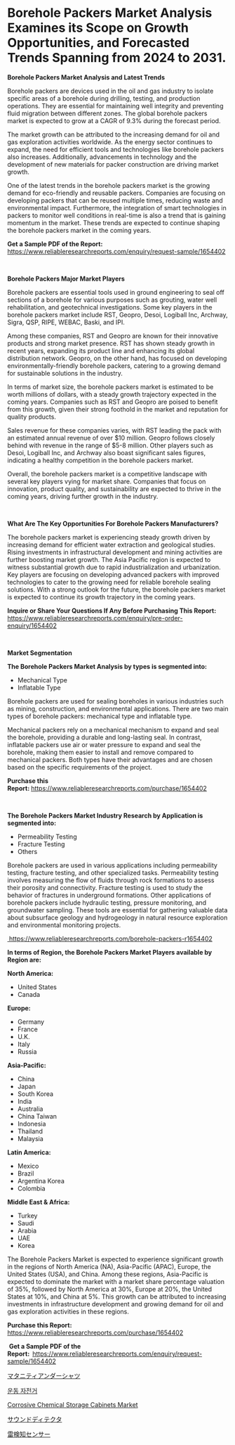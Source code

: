 <p><h1>Borehole Packers Market Analysis Examines its Scope on Growth Opportunities, and Forecasted Trends Spanning from 2024 to 2031.</h1></p><p><strong>Borehole Packers Market Analysis and Latest Trends</strong></p>
<p><p>Borehole packers are devices used in the oil and gas industry to isolate specific areas of a borehole during drilling, testing, and production operations. They are essential for maintaining well integrity and preventing fluid migration between different zones. The global borehole packers market is expected to grow at a CAGR of 9.3% during the forecast period. </p><p>The market growth can be attributed to the increasing demand for oil and gas exploration activities worldwide. As the energy sector continues to expand, the need for efficient tools and technologies like borehole packers also increases. Additionally, advancements in technology and the development of new materials for packer construction are driving market growth.</p><p>One of the latest trends in the borehole packers market is the growing demand for eco-friendly and reusable packers. Companies are focusing on developing packers that can be reused multiple times, reducing waste and environmental impact. Furthermore, the integration of smart technologies in packers to monitor well conditions in real-time is also a trend that is gaining momentum in the market. These trends are expected to continue shaping the borehole packers market in the coming years.</p></p>
<p><strong>Get a Sample PDF of the Report:&nbsp;</strong> <a href="https://www.reliableresearchreports.com/enquiry/request-sample/1654402">https://www.reliableresearchreports.com/enquiry/request-sample/1654402</a></p>
<p>&nbsp;</p>
<p><strong>Borehole Packers Major Market Players</strong></p>
<p><p>Borehole packers are essential tools used in ground engineering to seal off sections of a borehole for various purposes such as grouting, water well rehabilitation, and geotechnical investigations. Some key players in the borehole packers market include RST, Geopro, Desoi, Logiball Inc, Archway, Sigra, QSP, RIPE, WEBAC, Baski, and IPI.</p><p>Among these companies, RST and Geopro are known for their innovative products and strong market presence. RST has shown steady growth in recent years, expanding its product line and enhancing its global distribution network. Geopro, on the other hand, has focused on developing environmentally-friendly borehole packers, catering to a growing demand for sustainable solutions in the industry.</p><p>In terms of market size, the borehole packers market is estimated to be worth millions of dollars, with a steady growth trajectory expected in the coming years. Companies such as RST and Geopro are poised to benefit from this growth, given their strong foothold in the market and reputation for quality products.</p><p>Sales revenue for these companies varies, with RST leading the pack with an estimated annual revenue of over $10 million. Geopro follows closely behind with revenue in the range of $5-8 million. Other players such as Desoi, Logiball Inc, and Archway also boast significant sales figures, indicating a healthy competition in the borehole packers market.</p><p>Overall, the borehole packers market is a competitive landscape with several key players vying for market share. Companies that focus on innovation, product quality, and sustainability are expected to thrive in the coming years, driving further growth in the industry.</p></p>
<p>&nbsp;</p>
<p><strong>What Are The Key Opportunities For Borehole Packers Manufacturers?</strong></p>
<p><p>The borehole packers market is experiencing steady growth driven by increasing demand for efficient water extraction and geological studies. Rising investments in infrastructural development and mining activities are further boosting market growth. The Asia Pacific region is expected to witness substantial growth due to rapid industrialization and urbanization. Key players are focusing on developing advanced packers with improved technologies to cater to the growing need for reliable borehole sealing solutions. With a strong outlook for the future, the borehole packers market is expected to continue its growth trajectory in the coming years.</p></p>
<p><strong>Inquire or Share Your Questions If Any Before Purchasing This Report:</strong> <a href="https://www.reliableresearchreports.com/enquiry/pre-order-enquiry/1654402">https://www.reliableresearchreports.com/enquiry/pre-order-enquiry/1654402</a></p>
<p>&nbsp;</p>
<p><strong>Market Segmentation</strong></p>
<p><strong>The Borehole Packers Market Analysis by types is segmented into:</strong></p>
<p><ul><li>Mechanical Type</li><li>Inflatable Type</li></ul></p>
<p><p>Borehole packers are used for sealing boreholes in various industries such as mining, construction, and environmental applications. There are two main types of borehole packers: mechanical type and inflatable type. </p><p>Mechanical packers rely on a mechanical mechanism to expand and seal the borehole, providing a durable and long-lasting seal. In contrast, inflatable packers use air or water pressure to expand and seal the borehole, making them easier to install and remove compared to mechanical packers. Both types have their advantages and are chosen based on the specific requirements of the project.</p></p>
<p><strong>Purchase this Report:&nbsp;</strong><a href="https://www.reliableresearchreports.com/purchase/1654402">https://www.reliableresearchreports.com/purchase/1654402</a></p>
<p>&nbsp;</p>
<p><strong>The Borehole Packers Market Industry Research by Application is segmented into:</strong></p>
<p><ul><li>Permeability Testing</li><li>Fracture Testing</li><li>Others</li></ul></p>
<p><p>Borehole packers are used in various applications including permeability testing, fracture testing, and other specialized tasks. Permeability testing involves measuring the flow of fluids through rock formations to assess their porosity and connectivity. Fracture testing is used to study the behavior of fractures in underground formations. Other applications of borehole packers include hydraulic testing, pressure monitoring, and groundwater sampling. These tools are essential for gathering valuable data about subsurface geology and hydrogeology in natural resource exploration and environmental monitoring projects.</p></p>
<p><a href="https://www.reliableresearchreports.com/borehole-packers-r1654402">&nbsp;https://www.reliableresearchreports.com/borehole-packers-r1654402</a></p>
<p><strong>In terms of Region, the Borehole Packers Market Players available by Region are:</strong></p>
<p>
    <p> <strong> North America: </strong>
        <ul>
            <li>United States</li>
            <li>Canada</li>
        </ul>
        </p> 
    <p> <strong> Europe: </strong>
        <ul>
            <li>Germany</li>
            <li>France</li>
            <li>U.K.</li>
            <li>Italy</li>
            <li>Russia</li>
        </ul>
        </p> 
    <p> <strong> Asia-Pacific: </strong>
        <ul>
            <li>China</li>
            <li>Japan</li>
            <li>South Korea</li>
            <li>India</li>
            <li>Australia</li>
            <li>China Taiwan</li>
            <li>Indonesia</li>
            <li>Thailand</li>
            <li>Malaysia</li>
        </ul>
        </p> 
    <p> <strong> Latin America: </strong>
        <ul>
            <li>Mexico</li>
            <li>Brazil</li>
            <li>Argentina Korea</li>
            <li>Colombia</li>
        </ul>
        </p> 
    <p> <strong> Middle East & Africa: </strong>
        <ul>
            <li>Turkey</li>
            <li>Saudi</li>
            <li>Arabia</li>
            <li>UAE</li>
            <li>Korea</li>
        </ul>
    </p>
    </p>
<p><p>The Borehole Packers Market is expected to experience significant growth in the regions of North America (NA), Asia-Pacific (APAC), Europe, the United States (USA), and China. Among these regions, Asia-Pacific is expected to dominate the market with a market share percentage valuation of 35%, followed by North America at 30%, Europe at 20%, the United States at 10%, and China at 5%. This growth can be attributed to increasing investments in infrastructure development and growing demand for oil and gas exploration activities in these regions.</p></p>
<p><strong>Purchase this Report: </strong><a href="https://www.reliableresearchreports.com/purchase/1654402">https://www.reliableresearchreports.com/purchase/1654402</a></p>
<p>&nbsp;<strong>Get a Sample PDF of the Report:&nbsp;&nbsp;</strong><a href="https://www.reliableresearchreports.com/enquiry/request-sample/1654402">https://www.reliableresearchreports.com/enquiry/request-sample/1654402</a></p>
<p><strong></strong></p>
<p><p><a href="https://medium.com/@jerrycurtis23/%E3%83%9E%E3%82%BF%E3%83%8B%E3%83%86%E3%82%A3%E3%82%A4%E3%83%B3%E3%83%8A%E3%83%BC%E6%9C%8D%E5%B8%82%E5%A0%B4%E3%81%AF-%E5%B8%82%E5%A0%B4%E3%82%B7%E3%82%A7%E3%82%A2-%E3%82%B5%E3%82%A4%E3%82%BA-2031%E5%B9%B4%E3%81%BE%E3%81%A7%E3%81%AE%E4%BA%88%E6%B8%AC%E3%81%AB%E7%84%A6%E7%82%B9%E3%82%92%E5%BD%93%E3%81%A6%E3%81%A6%E3%81%84%E3%81%BE%E3%81%99-6e59582b7fa2">マタニティアンダーシャツ</a></p><p><a href="https://medium.com/@goonfghyt6587/%EC%9A%B4%EB%8F%99-%EC%9E%90%EC%A0%84%EA%B1%B0-%EC%8B%9C%EC%9E%A5-2031%EB%85%84%EA%B9%8C%EC%A7%80-%EC%84%B1%EA%B3%B5%EC%A0%81%EC%9D%B8-%EB%B9%84%EC%A6%88%EB%8B%88%EC%8A%A4-%EC%A0%84%EB%9E%B5%EC%9D%98-%ED%95%B5%EC%8B%AC-e1135fd21318">운동 자전거</a></p><p><a href="https://github.com/lbird53714/Market-Research-Report-List-4/blob/main/corrosive-chemical-storage-cabinets-market.md">Corrosive Chemical Storage Cabinets Market</a></p><p><a href="https://medium.com/@josuehezog2023/%E3%82%B5%E3%82%A6%E3%83%B3%E3%83%89%E6%A4%9C%E5%87%BA%E5%99%A8%E5%B8%82%E5%A0%B4%E3%81%AF-2031%E5%B9%B4%E3%81%BE%E3%81%A7%E3%81%AE%E5%B8%82%E5%A0%B4%E3%82%B7%E3%82%A7%E3%82%A2-%E3%82%B5%E3%82%A4%E3%82%BA-%E3%81%8A%E3%82%88%E3%81%B3%E4%BA%88%E6%B8%AC%E3%82%92%E9%87%8D%E7%82%B9%E7%9A%84%E3%81%AB%E5%AF%BE%E8%B1%A1%E3%81%A8%E3%81%97%E3%81%A6%E3%81%84%E3%81%BE%E3%81%99-a795050f2188">サウンドディテクタ</a></p><p><a href="https://github.com/JaydaWisoky2014/Market-Research-Report-List-1/blob/main/331293637747.md">雷検知センサー</a></p></p>